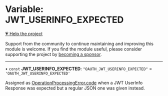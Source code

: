 # Variable: JWT\_USERINFO\_EXPECTED

[💗 Help the project](https://github.com/sponsors/panva)

Support from the community to continue maintaining and improving this module is welcome. If you find the module useful, please consider supporting the project by [becoming a sponsor](https://github.com/sponsors/panva).

***

• `const` **JWT\_USERINFO\_EXPECTED**: `"OAUTH_JWT_USERINFO_EXPECTED"` = `'OAUTH_JWT_USERINFO_EXPECTED'`

Assigned as [OperationProcessingError.code](../classes/OperationProcessingError.md#code) when a JWT UserInfo Response was expected but a
regular JSON one was given instead.
